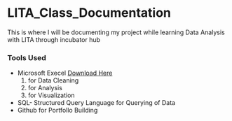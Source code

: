# LITA_Class_Documentation
This is where I will be documenting my project while learning Data Analysis with LITA through incubator hub

### Tools Used
- Microsoft Execel [Download Here](https://www.microsoft.com)
  1. for Data Cleaning
  2. for Analysis
  3. for Visualization
- SQL- Structured Query Language for Querying of Data
- Github for Portfollo Building
